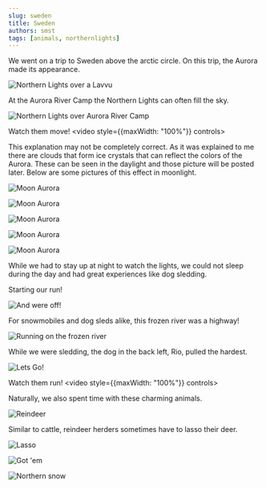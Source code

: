 ```yaml
---
slug: sweden
title: Sweden
authors: smst
tags: [animals, northernlights]
---
```


We went on a trip to Sweden above the arctic circle. On this trip, the Aurora made its appearance.

![Northern Lights over a Lavvu](https://www.dropbox.com/scl/fi/n4jz7h2b18j098t9z93a2/DSC_0657.JPG?rlkey=y6xl17s29cmxtop6l09nuq488&st=t8asjcea&raw=1)

At the Aurora River Camp the Northern Lights can often fill the sky.

![Northern Lights over Aurora River Camp](https://www.dropbox.com/scl/fi/15dulwunv5z74gm1i0z0v/DSC_0623.JPG?rlkey=0yrizwmsw58gjsqs9ojfocvzk&st=6oeuk3kw&raw=1)

Watch them move!
<video style={{maxWidth: "100%"}} controls>
  <source src="https://www.dropbox.com/scl/fi/dgkti1cudwnrxla4kp7k1/northern-lights-video-1.mov?rlkey=uycprp48yxwq8nltybgb0wzf9&st=gz9gasg0&raw=1"/>
</video>

This explanation may not be completely correct. As it was explained to me there are clouds that form ice crystals that can reflect the colors of the Aurora. These can be seen in the daylight and those picture will be posted later. Below are some pictures of this effect in moonlight.

![Moon Aurora](https://www.dropbox.com/scl/fi/qpaafqydi792bxqybr7nk/DSC_0080.JPG?rlkey=p058mextpucegeszz1rtm2yw3&st=xyok6vzm&raw=1)

![Moon Aurora](https://www.dropbox.com/scl/fi/d7624ub0wmsyocqmciqub/DSC_0045.JPG?rlkey=168l0px2a1mjegx0ol5akmtjc&st=ab7spnzr&raw=1)

![Moon Aurora](https://www.dropbox.com/scl/fi/vtqbel8yuzgwh7ir0lfef/DSC_0046.JPG?rlkey=8ltrzm5308tpq73pnp80ymz71&st=28xky38k&raw=1)

![Moon Aurora](https://www.dropbox.com/scl/fi/3k2j884ts6dlky70062e9/DSC_0037.JPG?rlkey=nicchfxsj3ghgg5n1xi9wz1dy&st=i315hw2x&raw=1)

![Moon Aurora](https://www.dropbox.com/scl/fi/9y31laq419h4wy4ycnret/DSC_0018.JPG?rlkey=rdvyoqrlzfkdpbhjzfq11vhlx&st=hmerqy4n&raw=1)

While we had to stay up at night to watch the lights, we could not sleep during the day and had great experiences like dog sledding.

Starting our run!

![And were off!](https://www.dropbox.com/scl/fi/haf9p1l29e8n28ypwefc1/DSC_0320.JPG?rlkey=njk2klmi4sgjt0imme2j3kv6z&st=bb35iqhv&raw=1)

For snowmobiles and dog sleds alike, this frozen river was a highway!

![Running on the frozen river](https://www.dropbox.com/scl/fi/u74qc8d6fi0dskr29poju/DSC_0342.JPG?rlkey=tv30i3af1evh56b88vjojhnq8&st=slg55bz3&raw=1)


While we were sledding, the dog in the back left, Rio, pulled the hardest.

![Lets Go!](https://www.dropbox.com/scl/fi/fbdu5lcu4fjn93gzqvxhi/DSC_0344.JPG?rlkey=qvelvw1ptr78uwhiy3nbcuhw1&st=ollvi35n&raw=1)

Watch them run!
<video style={{maxWidth: "100%"}} controls>
  <source src="https://www.dropbox.com/scl/fi/9n0u2iufb7bgax6ms59tz/DSC_0334.MOV?rlkey=el83wo87x96ugi315vt29kxn6&st=mqkufdok&raw=1"/>
</video>

Naturally, we also spent time with these charming animals.

![Reindeer](https://www.dropbox.com/scl/fi/afires9lvptfcih9h7qdt/DSC_0423.JPG?rlkey=axi4oaoakj80fa3r1ypz07sab&st=49btb7sx&raw=1)

Similar to cattle, reindeer herders sometimes have to lasso their deer.

![Lasso](https://www.dropbox.com/scl/fi/bcxuwsr1nplb0e0yvgdno/DSC_0505.JPG?rlkey=k42ptq9g1c3evz31q9q08bov9&st=6i1wqpdz&raw=1)

![Got 'em](https://www.dropbox.com/scl/fi/0y68tm3tmlc4vjuqwq8uj/DSC_0506.JPG?rlkey=by6ilironprj8se9ls7ecrxcz&st=bd6oq6s2&raw=1)

![Northern snow](https://www.dropbox.com/scl/fi/7li6nqxvwi0r566llcvho/DSC_0113.JPG?rlkey=tsuxcezup2v8ux9threb2ufi0&st=ul2c31bn&raw=1)
